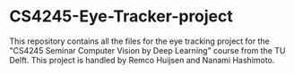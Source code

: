 # CS4245-Eye-Tracker-project
This repository contains all the files for the eye tracking project for the "CS4245 Seminar Computer Vision by Deep Learning" course from the TU Delft. This project is handled by Remco Huijsen and Nanami Hashimoto.
